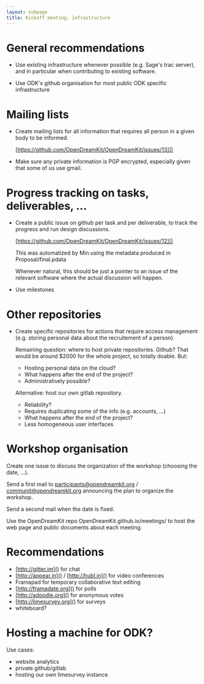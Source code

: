 ```yaml
---
layout: subpage
title: Kickoff meeting, infrastructure
---
```


# General recommendations

- Use existing infrastructure whenever possible (e.g. Sage's trac
  server), and in particular when contributing to existing software.

- Use ODK's github organisation for most public ODK specific
  infrastructure

# Mailing lists

- Create mailing lists for all information that requires all person in
  a given body to be informed.

  [https://github.com/OpenDreamKit/OpenDreamKit/issues/13]()

- Make sure any private information is PGP encrypted, especially given
  that some of us use gmail.

# Progress tracking on tasks, deliverables, ...

- Create a public issue on github per task and per deliverable, to
  track the progress and run design discussions.

  [https://github.com/OpenDreamKit/OpenDreamKit/issues/12]()

  This was automatized by Min using the metadata produced in
  Proposal/final.pdata

  Whenever natural, this should be just a pointer to an issue of the
  relevant software where the actual discussion will happen.

- Use milestones

# Other repositories

- Create specific repositories for actions that require access
  management (e.g. storing personal data about the recruitement of a person).

  Remaining question: where to host private repositories. Github?
  That would be around $2000 for the whole project, so totally
  doable. But:

  - Hosting personal data on the cloud?
  - What happens after the end of the project?
  - Administratively possible?

  Alternative: host our own gitlab repository.

  - Reliability?
  - Requires duplicating some of the info (e.g. accounts, ...)
  - What happens after the end of the project?
  - Less homogeneous user interfaces

# Workshop organisation

Create one issue to discuss the organization of the workshop (choosing
the date, ...).

Send a first mail to participants@opendreamkit.org /
communit@opendreamkit.org announcing the plan to organize the
workshop.

Send a second mail when the date is fixed.

Use the OpenDreamKit repo OpenDreamKit.github.io/meetings/<date> to
host the web page and public documents about each meeting.

# Recommendations

- [http://gitter.im]() for chat
- [http://appear.in]() / [http://hubl.in]() for video conferences
- Framapad for temporary collaborative text editing
- [http://framadate.org]() for polls
- [http://adoodle.org]() for anonymous votes
- [http://limesurvey.org]() for surveys
- whiteboard?

# Hosting a machine for ODK?

Use cases:

- website analytics
- private github/gitlab
- hosting our own limesurvey instance
